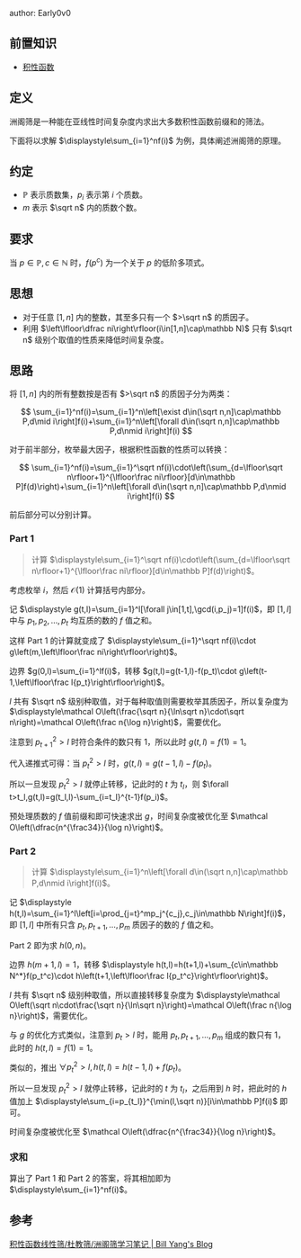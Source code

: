 author: Early0v0

## 前置知识

- [积性函数](/math/mobius/#_4)

## 定义

洲阁筛是一种能在亚线性时间复杂度内求出大多数积性函数前缀和的筛法。

下面将以求解 $\displaystyle\sum_{i=1}^nf(i)$ 为例，具体阐述洲阁筛的原理。

## 约定

- $\mathbb P$ 表示质数集，$p_i$ 表示第 $i$ 个质数。
- $m$ 表示 $\sqrt n$ 内的质数个数。

## 要求

当 $p\in\mathbb P,c\in\mathbb N$ 时，$f(p^c)$ 为一个关于 $p$ 的低阶多项式。

## 思想

- 对于任意 $[1,n]$ 内的整数，其至多只有一个 $>\sqrt n$ 的质因子。
- 利用 $\left\lfloor\dfrac ni\right\rfloor(i\in[1,n]\cap\mathbb N)$ 只有 $\sqrt n$ 级别个取值的性质来降低时间复杂度。

## 思路

将 $[1,n]$ 内的所有整数按是否有 $>\sqrt n$ 的质因子分为两类：

$$
\sum_{i=1}^nf(i)=\sum_{i=1}^n\left[\exist d\in(\sqrt n,n]\cap\mathbb P,d\mid i\right]f(i)+\sum_{i=1}^n\left[\forall d\in(\sqrt n,n]\cap\mathbb P,d\nmid i\right]f(i)
$$

对于前半部分，枚举最大因子，根据积性函数的性质可以转换：

$$
\sum_{i=1}^nf(i)=\sum_{i=1}^\sqrt nf(i)\cdot\left(\sum_{d=\lfloor\sqrt n\rfloor+1}^{\lfloor\frac ni\rfloor}[d\in\mathbb P]f(d)\right)+\sum_{i=1}^n\left[\forall d\in(\sqrt n,n]\cap\mathbb P,d\nmid i\right]f(i)
$$

前后部分可以分别计算。

### Part 1

> 计算 $\displaystyle\sum_{i=1}^\sqrt nf(i)\cdot\left(\sum_{d=\lfloor\sqrt n\rfloor+1}^{\lfloor\frac ni\rfloor}[d\in\mathbb P]f(d)\right)$。

考虑枚举 $i$，然后 $\mathcal O(1)$ 计算括号内部分。

记 $\displaystyle g(t,l)=\sum_{i=1}^l[\forall j\in[1,t],\gcd(i,p_j)=1]f(i)$，即 $[1,l]$ 中与 $p_1,p_2,\dots,p_t$ 均互质的数的 $f$ 值之和。

这样 Part 1 的计算就变成了 $\displaystyle\sum_{i=1}^\sqrt nf(i)\cdot g\left(m,\left\lfloor\frac ni\right\rfloor\right)$。

边界 $g(0,l)=\sum_{i=1}^lf(i)$，转移 $g(t,l)=g(t-1,l)-f(p_t)\cdot g\left(t-1,\left\lfloor\frac l{p_t}\right\rfloor\right)$。

$l$ 共有 $\sqrt n$ 级别种取值，对于每种取值则需要枚举其质因子，所以复杂度为 $\displaystyle\mathcal O\left(\frac{\sqrt n}{\ln\sqrt n}\cdot\sqrt n\right)=\mathcal O\left(\frac n{\log n}\right)$，需要优化。

注意到 $p_{t+1}^2>l$ 时符合条件的数只有 $1$，所以此时 $g(t,l)=f(1)=1$。

代入递推式可得：当 $p_t^2>l$ 时，$g(t,l)=g(t-1,l)-f(p_t)$。

所以一旦发现 $p_t^2>l$ 就停止转移，记此时的 $t$ 为 $t_l$，则 $\forall t>t_l,g(t,l)=g(t_l,l)-\sum_{i=t_l}^{t-1}f(p_i)$。

预处理质数的 $f$ 值前缀和即可快速求出 $g$，时间复杂度被优化至 $\mathcal O\left(\dfrac{n^{\frac34}}{\log n}\right)$。

### Part 2

> 计算 $\displaystyle\sum_{i=1}^n\left[\forall d\in(\sqrt n,n]\cap\mathbb P,d\nmid i\right]f(i)$。

记 $\displaystyle h(t,l)=\sum_{i=1}^l\left[i=\prod_{j=t}^mp_j^{c_j},c_j\in\mathbb N\right]f(i)$，即 $[1,l]$ 中所有只含 $p_t,p_{t+1},\dots,p_m$ 质因子的数的 $f$ 值之和。

Part 2 即为求 $h(0,n)$。

边界 $h(m+1,l)=1$，转移 $\displaystyle h(t,l)=h(t+1,l)+\sum_{c\in\mathbb N^*}f(p_t^c)\cdot h\left(t+1,\left\lfloor\frac l{p_t^c}\right\rfloor\right)$。

$l$ 共有 $\sqrt n$ 级别种取值，所以直接转移复杂度为 $\displaystyle\mathcal O\left(\sqrt n\cdot\frac{\sqrt n}{\ln\sqrt n}\right)=\mathcal O\left(\frac n{\log n}\right)$，需要优化。

与 $g$ 的优化方式类似，注意到 $p_t>l$ 时，能用 $p_t,p_{t+1},\dots,p_m$ 组成的数只有 $1$，此时的 $h(t,l)=f(1)=1$。

类似的，推出 $\forall p_t^2>l,h(t,l)=h(t-1,l)+f(p_t)$。

所以一旦发现 $p_t^2>l$ 就停止转移，记此时的 $t$ 为 $t_l$，之后用到 $h$ 时，把此时的 $h$ 值加上 $\displaystyle\sum_{i=p_{t_l}}^{\min(l,\sqrt n)}[i\in\mathbb P]f(i)$ 即可。

时间复杂度被优化至 $\mathcal O\left(\dfrac{n^{\frac34}}{\log n}\right)$。

### 求和

算出了 Part 1 和 Part 2 的答案，将其相加即为 $\displaystyle\sum_{i=1}^nf(i)$。

## 参考

[积性函数线性筛/杜教筛/洲阁筛学习笔记 | Bill Yang's Blog](https://blog.bill.moe/multiplicative-function-sieves-notes)

